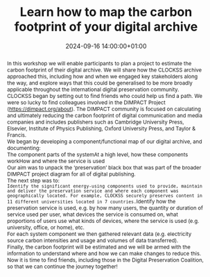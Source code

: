 ---
abstract: "In this workshop we will enable participants to plan a project to estimate
  the carbon footprint of their digital archive. We will share how the CLOCKSS archive
  approached this, including how and when we engaged key stakeholders along the way,
  and explore ways that this could be generalised to be more broadly applicable throughout
  the international digital preservation community.\n\nCLOCKSS began by setting out
  to find friends who could help us find a path. We were so lucky to find colleagues
  involved in the DIMPACT Project (https://dimpact.org/about). The DIMPACT community
  is focused on calculating and ultimately reducing the carbon footprint of digital
  communication and media companies and includes publishers such as Cambridge University
  Press, Elsevier, Institute of Physics Publishing, Oxford University Press, and Taylor
  & Francis.\n\nWe began by developing a component/functional map of our digital archive,
  and documenting:\n1) The component parts of the system \n2) At a high level, how
  these components work \n3) How and where the service is used\n\nOur aim was to unpack
  the ‘preservation’ black box that was part of the broader DIMPACT project diagram
  for all of digital publishing. \n \nThe next step was to:\n \n1.     Identify the
  significant energy-using components used to provide, maintain and deliver the preservation
  service and where each component was geographically located. For example, CLOCKSS
  securely preserves content in 11 different universities located in 7 countries.\n\n2.
  \   Identify how the preservation service is used, e.g. by how many users, the quantity
  or duration of service used per user, what devices the service is consumed on, what
  proportions of users use what kinds of devices, where the service is used (e.g.
  university, office, or home), etc. \n\nFor each system component we then gathered
  relevant data (e.g. electricity source carbon intensities and usage and volumes
  of data transferred).\n\nFinally, the carbon footprint will be estimated and we
  will be armed with the information to understand where and how we can make changes
  to reduce this. \n\nNow it is time to find friends, including those in the Digital
  Preservation Coalition, so that we can continue the journey together!"
creators:
- Alicia Wise
- Danielle Taylor
- Guanwen "Henry" Zhang
- Ianthe Sutherland
- John McMillan
- Paul Shabajee
- Thib Guicherd-Callin
- William Kilbride
- William Pickett
date: 2024-09-16 14:00:00+01:00
document_url: null
grand_parent: iPRES
institutions: []
keywords:
- governance, resourcing, and management for dp
- scaling up
landing_page_url: ''
language: eng
layout: publication
license: Creative Commons Attribution 4.0 (CC-BY-4.0)
notes_url: ''
parent: iPRES 2024
publication_type: workshop
size: null
slides_url: ''
source_name: iPRES
stream_url: ''
title: Learn how to map the carbon footprint of your digital archive
year: 2024
---